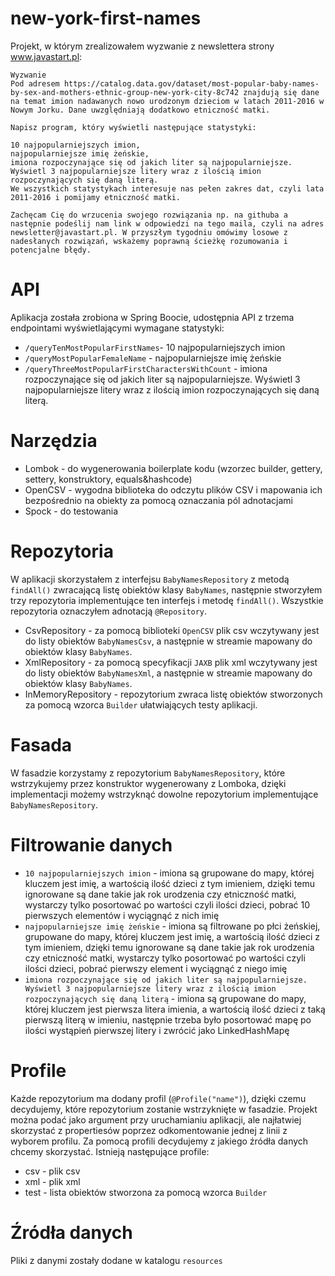 # new-york-first-names

Projekt, w którym zrealizowałem wyzwanie z newslettera strony www.javastart.pl: 

```
Wyzwanie
Pod adresem https://catalog.data.gov/dataset/most-popular-baby-names-by-sex-and-mothers-ethnic-group-new-york-city-8c742 znajdują się dane na temat imion nadawanych nowo urodzonym dzieciom w latach 2011-2016 w Nowym Jorku. Dane uwzględniają dodatkowo etniczność matki.

Napisz program, który wyświetli następujące statystyki:

10 najpopularniejszych imion,
najpopularniejsze imię żeńskie,
imiona rozpoczynające się od jakich liter są najpopularniejsze. Wyświetl 3 najpopularniejsze litery wraz z ilością imion rozpoczynających się daną literą.
We wszystkich statystykach interesuje nas pełen zakres dat, czyli lata 2011-2016 i pomijamy etniczność matki.

Zachęcam Cię do wrzucenia swojego rozwiązania np. na githuba a następnie podeślij nam link w odpowiedzi na tego maila, czyli na adres newsletter@javastart.pl. W przyszłym tygodniu omówimy losowe z nadesłanych rozwiązań, wskażemy poprawną ścieżkę rozumowania i potencjalne błędy.
```

# API
Aplikacja została zrobiona w Spring Boocie, udostępnia API z trzema endpointami wyświetlającymi wymagane statystyki:
 - `/queryTenMostPopularFirstNames`- 10 najpopularniejszych imion
 - `/queryMostPopularFemaleName` - najpopularniejsze imię żeńskie
 - `/queryThreeMostPopularFirstCharactersWithCount` - imiona rozpoczynające się od jakich liter są najpopularniejsze. Wyświetl 3 najpopularniejsze litery wraz z ilością imion rozpoczynających się daną literą.


# Narzędzia
- Lombok - do wygenerowania boilerplate kodu (wzorzec builder, gettery, settery, konstruktory, equals&hashcode)
- OpenCSV - wygodna biblioteka do odczytu plików CSV i mapowania ich bezpośrednio na obiekty za pomocą oznaczania pól adnotacjami
- Spock - do testowania

# Repozytoria
W aplikacji skorzystałem z interfejsu `BabyNamesRepository` z metodą `findAll()` zwracającą listę obiektów klasy `BabyNames`, następnie stworzyłem trzy repozytoria implementujące ten interfejs i metodę `findAll()`. Wszystkie repozytoria oznaczyłem adnotacją `@Repository`.
- CsvRepository - za pomocą biblioteki `OpenCSV` plik csv wczytywany jest do listy obiektów `BabyNamesCsv`, a następnie w streamie mapowany do obiektów klasy `BabyNames`.
- XmlRepository - za pomocą specyfikacji `JAXB` plik xml wczytywany jest do listy obiektów `BabyNamesXml`, a następnie w streamie mapowany do obiektów klasy `BabyNames`.
- InMemoryRepository - repozytorium zwraca listę obiektów stworzonych za pomocą wzorca `Builder` ułatwiających testy aplikacji.

# Fasada
W fasadzie korzystamy z repozytorium `BabyNamesRepository`, które wstrzykujemy przez konstruktor wygenerowany z Lomboka, dzięki implementacji możemy wstrzyknąć dowolne repozytorium implementujące `BabyNamesRepository`.

# Filtrowanie danych
- `10 najpopularniejszych imion` - imiona są  grupowane do mapy, której kluczem jest imię, a wartością ilość dzieci z tym imieniem, dzięki temu ignorowane są dane takie jak rok urodzenia czy etniczność matki, wystarczy tylko posortować po wartości czyli ilości dzieci, pobrać 10 pierwszych elementów i wyciągnąć z nich imię
- `najpopularniejsze imię żeńskie` - imiona są filtrowane po płci żeńskiej, grupowane do mapy, której kluczem jest imię, a wartością ilość dzieci z tym imieniem, dzięki temu ignorowane są dane takie jak rok urodzenia czy etniczność matki, wystarczy tylko posortować po wartości czyli ilości dzieci, pobrać pierwszy element i wyciągnąć z niego imię
- `imiona rozpoczynające się od jakich liter są najpopularniejsze. Wyświetl 3 najpopularniejsze litery wraz z ilością imion rozpoczynających się daną literą` - imiona są grupowane do mapy, której kluczem jest pierwsza litera imienia, a wartością ilość dzieci z taką pierwszą literą w imieniu, następnie trzeba było posortować mapę po ilości wystąpień pierwszej litery i zwrócić jako LinkedHashMapę

# Profile
Każde repozytorium ma dodany profil (`@Profile("name")`), dzięki czemu decydujemy, które repozytorium zostanie wstrzyknięte w fasadzie. Projekt można podać jako argument przy uruchamianiu aplikacji, ale najłatwiej skorzystać z propertiesów poprzez odkomentowanie jednej z linii z wyborem profilu. Za pomocą profili decydujemy z jakiego źródła danych chcemy skorzystać.
Istnieją następujące profile:
- csv - plik csv
- xml - plik xml
- test - lista obiektów stworzona za pomocą wzorca `Builder`

# Źródła danych
Pliki z danymi zostały dodane w katalogu `resources`
